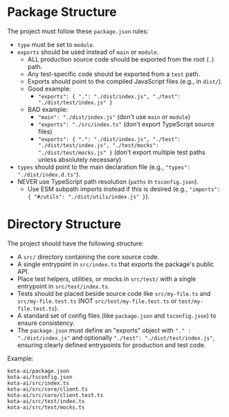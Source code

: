 # Package Structure

The project must follow these `package.json` rules:

- `type` must be set to `module`.
- `exports` should be used instead of `main` or `module`.
  - ALL production source code should be exported from the root (`.`) path.
  - Any test-specific code should be exported from a `test` path.
  - Exports should point to the compiled JavaScript files (e.g., in `dist/`).
  - Good example:
    - `"exports": { ".": "./dist/index.js", "./test": "./dist/test/index.js" }`
  - BAD example:
    - `"main": "./dist/index.js"` (don't use `main` or `module`)
    - `"exports": "./src/index.ts"` (don't export TypeScript source files)
    - `"exports": { ".": "./dist/index.js", "./test": "./dist/test/index.js", "./test/mocks": "./dist/test/mocks.js" }` (don't export multiple test paths unless absolutely necessary)
- `types` should point to the main declaration file (e.g., `"types": "./dist/index.d.ts"`).
- NEVER use TypeScript path resolution (`paths` in `tsconfig.json`).
  - Use ESM subpath imports instead if this is desired (e.g., `"imports": { "#/utils": "./dist/utils/index.js" }`).


# Directory Structure

The project should have the following structure:

- A `src/` directory containing the core source code.
- A single entrypoint in `src/index.ts` that exports the package's public API.
- Place test helpers, utilities, or mocks in `src/test/` with a single entrypoint in `src/test/index.ts`.
- Tests should be placed beside source code like `src/my-file.ts` and `src/my-file.test.ts` (NOT `src/test/my-file.test.ts` or `test/my-file.test.ts`).
- A standard set of config files (like `package.json` and `tsconfig.json`) to ensure consistency.
- The `package.json` must define an "exports" object with `"." : "./dist/index.js"` and optionally `"./test": "./dist/test/index.js"`, ensuring clearly defined entrypoints for production and test code.

Example:

```
kota-ai/package.json
kota-ai/tsconfig.json
kota-ai/src/index.ts
kota-ai/src/core/client.ts
kota-ai/src/core/client.test.ts
kota-ai/src/test/index.ts
kota-ai/src/test/mocks.ts
```
